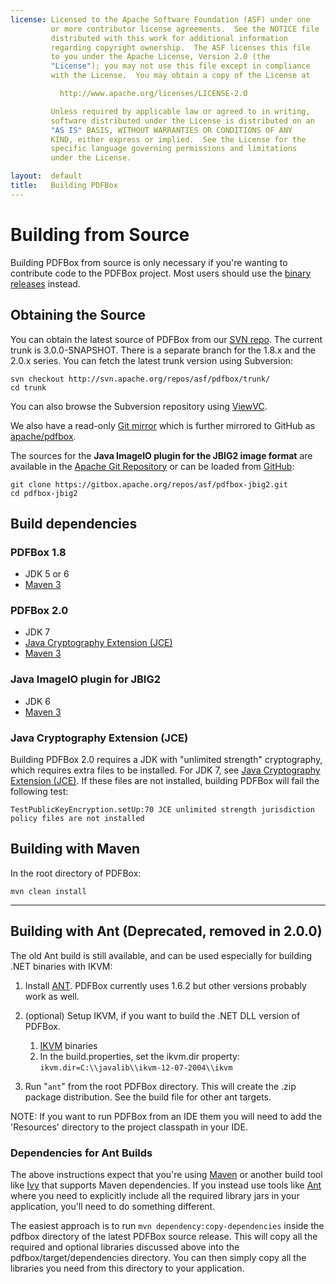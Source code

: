 ```yaml
---
license: Licensed to the Apache Software Foundation (ASF) under one
         or more contributor license agreements.  See the NOTICE file
         distributed with this work for additional information
         regarding copyright ownership.  The ASF licenses this file
         to you under the Apache License, Version 2.0 (the
         "License"); you may not use this file except in compliance
         with the License.  You may obtain a copy of the License at

           http://www.apache.org/licenses/LICENSE-2.0

         Unless required by applicable law or agreed to in writing,
         software distributed under the License is distributed on an
         "AS IS" BASIS, WITHOUT WARRANTIES OR CONDITIONS OF ANY
         KIND, either express or implied.  See the License for the
         specific language governing permissions and limitations
         under the License.

layout:  default
title:   Building PDFBox
---
```


# Building from Source

Building PDFBox from source is only necessary if you're wanting to contribute code to the PDFBox project. Most users should use the [binary releases](http://pdfbox.apache.org/download.cgi) instead.

## Obtaining the Source

You can obtain the latest source of PDFBox from our [SVN repo](http://svn.apache.org/repos/asf/pdfbox/). The current trunk is 3.0.0-SNAPSHOT. There is a separate branch for the 1.8.x and the 2.0.x series. You can fetch the latest trunk version using Subversion:

    svn checkout http://svn.apache.org/repos/asf/pdfbox/trunk/
    cd trunk

You can also browse the Subversion repository using [ViewVC](https://svn.apache.org/viewvc/pdfbox/).

We also have a read-only [Git mirror](https://git.apache.org/) which is further mirrored to GitHub as [apache/pdfbox](https://github.com/apache/pdfbox).

The sources for the **Java ImageIO plugin for the JBIG2 image format** are available in the  [Apache Git Repository](https://gitbox.apache.org/repos/asf/pdfbox-jbig2.git) or can be loaded from [GitHub](https://github.com/apache/pdfbox-jbig2):

    git clone https://gitbox.apache.org/repos/asf/pdfbox-jbig2.git
    cd pdfbox-jbig2

## Build dependencies

### PDFBox 1.8

- JDK 5 or 6
- [Maven 3](http://maven.apache.org/)

### PDFBox 2.0

- JDK 7
- [Java Cryptography Extension (JCE)](#java-cryptography-extension-jce)
- [Maven 3](http://maven.apache.org/)

### Java ImageIO plugin for JBIG2

- JDK 6
- [Maven 3](http://maven.apache.org/)

### Java Cryptography Extension (JCE)

Building PDFBox 2.0 requires a JDK with "unlimited strength" cryptography, which requires extra files to be installed. For JDK 7, see [Java Cryptography Extension (JCE)](http://www.oracle.com/technetwork/java/javase/downloads/jce-7-download-432124.html). If these files are not installed, building PDFBox will fail the following test:

    TestPublicKeyEncryption.setUp:70 JCE unlimited strength jurisdiction policy files are not installed
    
## Building with Maven

In the root directory of PDFBox:

    mvn clean install

---

## Building with Ant (Deprecated, removed in 2.0.0)

The old Ant build is still available, and can be used especially for
building .NET binaries with IKVM:

1.  Install [ANT](http://ant.apache.org/). PDFBox currently uses 1.6.2
    but other versions probably work as well.
2.  (optional) Setup IKVM, if you want to build the .NET DLL version of
    PDFBox.
    1.  [IKVM](http://www.ikvm.net/) binaries
    2.  In the build.properties, set the ikvm.dir property:\
         `ikvm.dir=C:\\javalib\\ikvm-12-07-2004\\ikvm`

3.  Run "`ant`" from the root PDFBox directory. This will create the
    .zip package distribution. See the build file for other ant targets.

NOTE: If you want to run PDFBox from an IDE them you will need to add
the 'Resources' directory to the project classpath in your IDE.

### Dependencies for Ant Builds

The above instructions expect that you're using [Maven](http://maven.apache.org/) or another build tool like [Ivy](http://ant.apache.org/ivy/) that supports Maven dependencies.
If you instead use tools like [Ant](http://ant.apache.org/) where you need to explicitly include all the required library jars in your application, you'll need to do
something different.

The easiest approach is to run ``mvn dependency:copy-dependencies`` inside the pdfbox directory of the latest PDFBox source release. This will copy all the required and optional
libraries discussed above into the pdfbox/target/dependencies directory. You can then simply copy all the libraries you need from this directory to your application.
